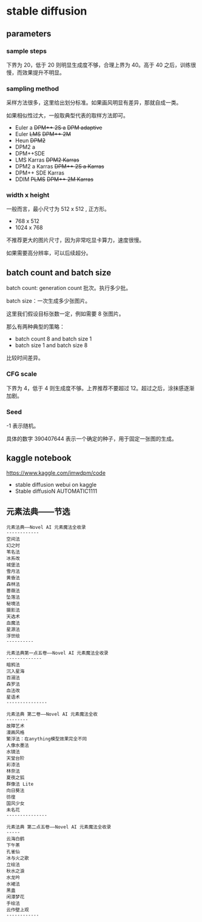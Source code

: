 # stable diffusion

## parameters

### sample steps

下界为 20，低于 20 则明显生成度不够，合理上界为 40。高于 40 之后，训练很慢，而效果提升不明显。

### sampling method

采样方法很多，这里给出划分标准。如果画风明显有差异，那就自成一类。

如果相似性过大，一般取典型代表的取样方法即可。

- Euler a ~~DPM++ 2S a~~ ~~DPM adaptive~~
- Euler  ~~LMS~~ ~~DPM++ 2M~~
- Heun ~~DPM2~~
- DPM2 a
- DPM++SDE
- LMS Karras ~~DPM2 Karras~~
- DPM2 a Karras ~~DPM++ 2S a Karras~~
- DPM++ SDE Karras
- DDIM ~~PLMS~~ ~~DPM++ 2M Karras~~

### width x height

一般而言，最小尺寸为 512 x 512 , 正方形。

- 768 x 512
- 1024 x 768

不推荐更大的图片尺寸，因为非常吃显卡算力，速度很慢。

如果需要高分辨率，可以后续超分。

## batch count and batch size

batch count: generation count 批次。执行多少批。

batch size：一次生成多少张图片。

这里我们假设目标张数一定，例如需要 8 张图片。

那么有两种典型的策略：

- batch count 8 and batch size 1
- batch size 1 and batch size 8

比较时间差异。

### CFG scale

下界为 4，低于 4 则生成度不够。上界推荐不要超过 12。超过之后，涂抹感逐渐加剧。

### Seed

-1 表示随机。

具体的数字 390407644 表示一个确定的种子，用于固定一张图的生成。

## kaggle notebook

https://www.kaggle.com/imwdpm/code

- stable diffusion webui on kaggle
- Stable diffusioN AUTOMATIC1111


## 元素法典——节选

```
元素法典——Novel AI 元素魔法全收录
------------
空间法
幻之时
苇名法
冰系改
城堡法
雪月法
黄昏法
森林法
蔷薇法
坠落法
秘境法
摄影法
天选术
血魔法
星源法
浮世绘
----------

元素法典第一点五卷——Novel AI 元素魔法全收录
-------------
暗鸦法
沉入星海
百溺法
森罗法
血法改
星语术
---------------

元素法典 第二卷——Novel AI 元素魔法全收
--------
故障艺术
漫画风格
繁浮法：在anything模型效果完全不同
人像水墨法
水镜法
天堂台阶
彩漆法
林奈法
夏夜之狐
群像法 Lite
向日葵法
彷徨
国风少女
未名花
---------------

元素法典 第二点五卷——Novel AI 元素魔法全收录
-----
云海白鹤
下午茶
孔雀仙
冰与火之歌
立绘法
秋水之淚
水龙吟
水裙法
黑蛊
闲潭梦花
手绘法
云作壁上观
------------
```

